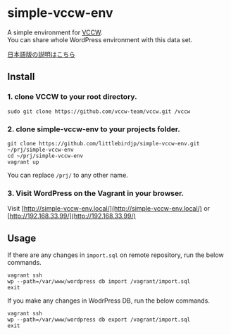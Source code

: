# simple-vccw-env

A simple environment for [VCCW](https://github.com/vccw-team/vccw).  
You can share whole WordPress environment with this data set.

[日本語版の説明はこちら](README-ja.md)

## Install

### 1. clone VCCW to your root directory.

```
sudo git clone https://github.com/vccw-team/vccw.git /vccw
```

### 2. clone simple-vccw-env to your projects folder.

```
git clone https://github.com/littlebirdjp/simple-vccw-env.git ~/prj/simple-vccw-env
cd ~/prj/simple-vccw-env
vagrant up
```

You can replace `/prj/` to any other name.

### 3. Visit WordPress on the Vagrant in your browser.

Visit [http://simple-vccw-env.local/](http://simple-vccw-env.local/) or [http://192.168.33.99/](http://192.168.33.99/)

## Usage

If there are any changes in `import.sql` on remote repository, run the below commands.

```
vagrant ssh
wp --path=/var/www/wordpress db import /vagrant/import.sql
exit
```

If you make any changes in WodrPress DB, run the below commands.

```
vagrant ssh
wp --path=/var/www/wordpress db export /vagrant/import.sql
exit
```
